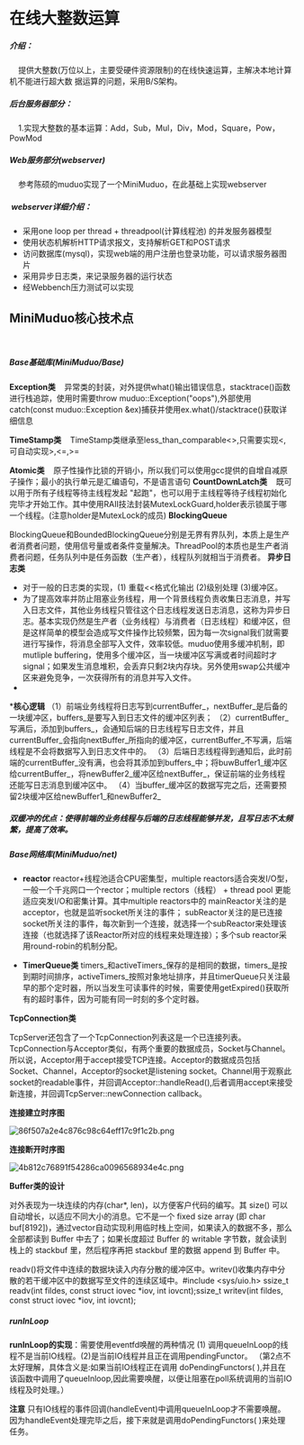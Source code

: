 # 在线大整数运算<BigInt>
##### 介绍：
    提供大整数(万位以上，主要受硬件资源限制)的在线快速运算，主解决本地计算机不能进行超大数 据运算的问题，采用B/S架构。
    
##### 后台服务器部分： 
    1.实现大整数的基本运算：Add，Sub，Mul，Div，Mod，Square，Pow，PowMod


##### Web服务部分(webserver)
    参考陈硕的muduo实现了一个MiniMuduo，在此基础上实现webserver
  
#####  webserver详细介绍：

* 采用one loop per thread + threadpool(计算线程池) 的并发服务器模型
* 使用状态机解析HTTP请求报文，支持解析GET和POST请求
* 访问数据库(mysql)，实现web端的用户注册也登录功能，可以请求服务器图片
* 采用异步日志类，来记录服务器的运行状态
* 经Webbench压力测试可以实现
    

## MiniMuduo核心技术点
  
##### Base基础库(MiniMuduo/Base)
**Exception类**
   异常类的封装，对外提供what()输出错误信息，stacktrace()函数进行栈追踪，使用时需要throw muduo::Exception("oops"),外部使用catch(const muduo::Exception &ex)捕获并使用ex.what()/stacktrace()获取详细信息

**TimeStamp类**
   TimeStamp类继承至less_than_comparable<>,只需要实现<,可自动实现>,<=,>=

**Atomic类**
   原子性操作比锁的开销小，所以我们可以使用gcc提供的自增自减原子操作；最小的执行单元是汇编语句，不是语言语句
**CountDownLatch类**
   既可以用于所有子线程等待主线程发起 "起跑"，也可以用于主线程等待子线程初始化完毕才开始工作。其中使用RAII技法封装MutexLockGuard,holder表示锁属于哪一个线程。(注意holder是MutexLock的成员)
**BlockingQueue**

BlockingQueue和BoundedBlockingQueue分别是无界有界队列，本质上是生产者消费者问题，使用信号量或者条件变量解决。ThreadPool的本质也是生产者消费者问题，任务队列中是任务函数（生产者），线程队列就相当于消费者。
**异步日志类**

* 对于一般的日志类的实现，(1) 重载<<格式化输出 (2)级别处理 (3)缓冲区。
* 为了提高效率并防止阻塞业务线程，用一个背景线程负责收集日志消息，并写入日志文件，其他业务线程只管往这个日志线程发送日志消息，这称为异步日志。基本实现仍然是生产者（业务线程）与消费者（日志线程）和缓冲区，但是这样简单的模型会造成写文件操作比较频繁，因为每一次signal我们就需要进行写操作，将消息全部写入文件，效率较低。muduo使用多缓冲机制，即mutliple buffering，使用多个缓冲区，当一块缓冲区写满或者时间超时才signal；如果发生消息堆积，会丢弃只剩2块内存块。另外使用swap公共缓冲区来避免竞争，一次获得所有的消息并写入文件。
* 
***核心逻辑**
（1）前端业务线程将日志写到currentBuffer_，nextBuffer_是后备的一块缓冲区，buffers_是要写入到日志文件的缓冲区列表；
（2）currentBuffer_写满后，添加到buffers_，会通知后端的日志线程写日志文件，并且currentBuffer_会指向nextBuffer_所指向的缓冲区，currentBuffer_不写满，后端线程是不会将数据写入到日志文件中的。
（3）后端日志线程得到通知后，此时前端的currentBuffer_没有满，也会将其添加到buffers_中；将buwBuffer1_缓冲区给currentBuffer_，将newBuffer2_缓冲区给nextBuffer_，保证前端的业务线程还能写日志消息到缓冲区中。
（4）当buffer_缓冲区的数据写完之后，还需要预留2块缓冲区给newBuffer1_和newBuffer2_

##### 双缓冲的优点：使得前端的业务线程与后端的日志线程能够并发，且写日志不太频繁，提高了效率。


##### Base网络库(MiniMuduo/net)

* **reactor**
reactor+线程池适合CPU密集型，multiple reactors适合突发I/O型，一般一个千兆网口一个rector；multiple rectors（线程） + thread pool 更能适应突发I/O和密集计算。其中multiple reactors中的
mainReactor关注的是acceptor，也就是监听socket所关注的事件；
subReactor关注的是已连接socket所关注的事件，每次新到一个连接，就选择一个subReactor来处理该连接（也就选择了该Reactor所对应的线程来处理连接）；多个sub reactor采用round-robin的机制分配。

* **TimerQueue类**
 timers_和activeTimers_保存的是相同的数据，timers_是按到期时间排序，activeTimers_按照对象地址排序，并且timerQueue只关注最早的那个定时器，所以当发生可读事件的时候，需要使用getExpired()获取所有的超时事件，因为可能有同一时刻的多个定时器。


**TcpConnection类**

TcpServer还包含了一个TcpConnection列表这是一个已连接列表。TcpConnection与Acceptor类似，有两个重要的数据成员，Socket与Channel。所以说，Acceptor用于accept接受TCP连接。Acceptor的数据成员包括Socket、Channel，Acceptor的socket是listening socket。Channel用于观察此socket的readable事件，并回调Acceptor::handleRead(),后者调用accept来接受新连接，并回调TcpServer::newConnection callback。

**连接建立时序图**


![86f507a2e4c876c98c64eff17c9f1c2b.png](en-resource://database/513:1)

**连接断开时序图**


![4b812c76891f54286ca0096568934e4c.png](en-resource://database/515:1)


**Buffer类的设计**


对外表现为一块连续的内存(char*, len)，以方便客户代码的编写。其 size() 可以自动增长，以适应不同大小的消息。它不是一个 fixed size array (即 char buf[8192])，通过vector自动实现利用临时栈上空间，如果读入的数据不多，那么全部都读到 Buffer 中去了；如果长度超过 Buffer 的 writable 字节数，就会读到栈上的 stackbuf 里，然后程序再把 stackbuf 里的数据 append 到 Buffer 中。


readv()将文件中连续的数据块读入内存分散的缓冲区中。writev()收集内存中分散的若干缓冲区中的数据写至文件的连续区域中。#include <sys/uio.h> ssize_t readv(int fildes, const struct iovec *iov, int iovcnt);ssize_t writev(int fildes, const struct iovec *iov, int iovcnt);


#####  **runInLoop**
**runInLoop的实现**：需要使用eventfd唤醒的两种情况 (1) 调用queueInLoop的线程不是当前IO线程。(2)是当前IO线程并且正在调用pendingFunctor。
（第2点不太好理解，具体含义是:如果当前IO线程正在调用
doPendingFunctors( ),并且在该函数中调用了queueInloop,因此需要唤醒，以便让阻塞在poll系统调用的当前IO线程及时处理。）

**注意**
只有IO线程的事件回调(handleEvent)中调用queueInLoop才不需要唤醒。因为handleEvent处理完毕之后，接下来就是调用doPendingFunctors( )来处理任务。


